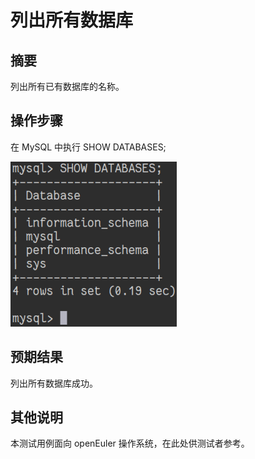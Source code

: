 # 列出所有数据库

## 摘要

列出所有已有数据库的名称。

## 操作步骤

在 MySQL 中执行 SHOW DATABASES;

![列出所有数据库](./img/列出所有数据库.png)

## 预期结果

列出所有数据库成功。

## 其他说明

本测试用例面向 openEuler 操作系统，在此处供测试者参考。
